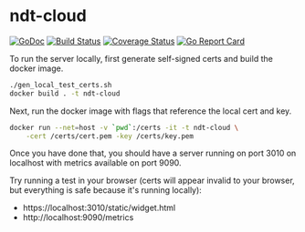 # ndt-cloud

[![GoDoc](https://godoc.org/github.com/m-lab/ndt-cloud?status.svg)](https://godoc.org/github.com/m-lab/ndt-cloud) [![Build Status](https://travis-ci.org/m-lab/ndt-cloud.svg?branch=master)](https://travis-ci.org/m-lab/ndt-cloud) [![Coverage Status](https://coveralls.io/repos/github/m-lab/ndt-cloud/badge.svg?branch=master)](https://coveralls.io/github/m-lab/ndt-cloud?branch=master) [![Go Report Card](https://goreportcard.com/badge/github.com/m-lab/ndt-cloud)](https://goreportcard.com/report/github.com/m-lab/ndt-cloud)

To run the server locally, first generate self-signed certs and build the docker
image.

```bash
./gen_local_test_certs.sh
docker build . -t ndt-cloud
```

Next, run the docker image with flags that reference the local cert and key.

```bash
docker run --net=host -v `pwd`:/certs -it -t ndt-cloud \
    -cert /certs/cert.pem -key /certs/key.pem
```

Once you have done that, you should have a server running on port 3010 on
localhost with metrics available on port 9090.

Try running a test in your browser (certs will appear invalid to your
browser, but everything is safe because it's running locally):

* https://localhost:3010/static/widget.html
* http://localhost:9090/metrics
